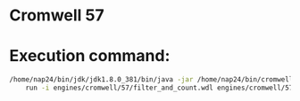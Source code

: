 # Cromwell 57

# Execution command:
```bash
/home/nap24/bin/jdk/jdk1.8.0_381/bin/java -jar /home/nap24/bin/cromwell-bin/cromwell-57.jar \
    run -i engines/cromwell/57/filter_and_count.wdl engines/cromwell/57/filter_and_count.wdl
```